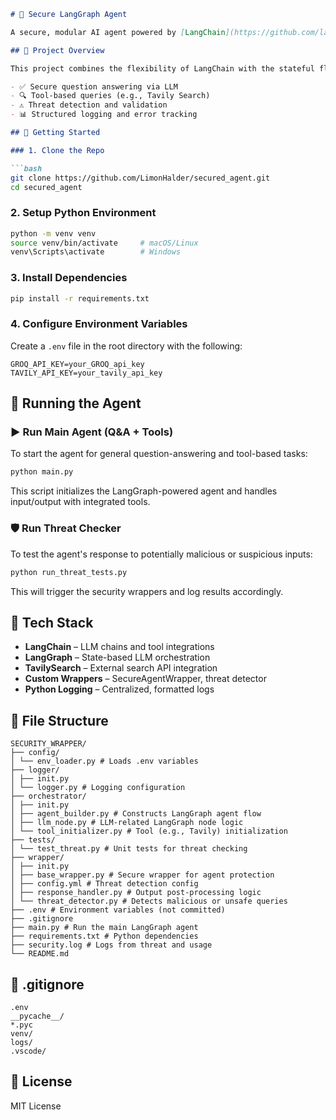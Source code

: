 
````markdown
# 🧠 Secure LangGraph Agent

A secure, modular AI agent powered by [LangChain](https://github.com/langchain-ai/langchain) and [LangGraph](https://github.com/langchain-ai/langgraph), with built-in support for tool use, threat detection, and structured logging.

## 📂 Project Overview

This project combines the flexibility of LangChain with the stateful flow control of LangGraph. It supports:

- ✅ Secure question answering via LLM  
- 🔍 Tool-based queries (e.g., Tavily Search)  
- ⚠️ Threat detection and validation  
- 📊 Structured logging and error tracking  

## 🚀 Getting Started

### 1. Clone the Repo

```bash
git clone https://github.com/LimonHalder/secured_agent.git
cd secured_agent
````

### 2. Setup Python Environment

```bash
python -m venv venv
source venv/bin/activate     # macOS/Linux
venv\Scripts\activate        # Windows
```

### 3. Install Dependencies

```bash
pip install -r requirements.txt
```

### 4. Configure Environment Variables

Create a `.env` file in the root directory with the following:

```env
GROQ_API_KEY=your_GROQ_api_key
TAVILY_API_KEY=your_tavily_api_key
```

## 🧪 Running the Agent

### ▶️ Run Main Agent (Q\&A + Tools)

To start the agent for general question-answering and tool-based tasks:

```bash
python main.py
```

This script initializes the LangGraph-powered agent and handles input/output with integrated tools.

### 🛡️ Run Threat Checker

To test the agent's response to potentially malicious or suspicious inputs:

```bash
python run_threat_tests.py
```

This will trigger the security wrappers and log results accordingly.

## 🧰 Tech Stack

* **LangChain** – LLM chains and tool integrations
* **LangGraph** – State-based LLM orchestration
* **TavilySearch** – External search API integration
* **Custom Wrappers** – SecureAgentWrapper, threat detector
* **Python Logging** – Centralized, formatted logs

## 📁 File Structure

```
SECURITY_WRAPPER/
├── config/
│ └── env_loader.py # Loads .env variables
├── logger/
│ ├── init.py
│ └── logger.py # Logging configuration
├── orchestrator/
│ ├── init.py
│ ├── agent_builder.py # Constructs LangGraph agent flow
│ ├── llm_node.py # LLM-related LangGraph node logic
│ └── tool_initializer.py # Tool (e.g., Tavily) initialization
├── tests/
│ └── test_threat.py # Unit tests for threat checking
├── wrapper/
│ ├── init.py
│ ├── base_wrapper.py # Secure wrapper for agent protection
│ ├── config.yml # Threat detection config
│ ├── response_handler.py # Output post-processing logic
│ └── threat_detector.py # Detects malicious or unsafe queries
├── .env # Environment variables (not committed)
├── .gitignore
├── main.py # Run the main LangGraph agent
├── requirements.txt # Python dependencies
├── security.log # Logs from threat and usage
└── README.md
```

## 📄 .gitignore

```gitignore
.env
__pycache__/
*.pyc
venv/
logs/
.vscode/
```

## 📃 License

MIT License

```

```
